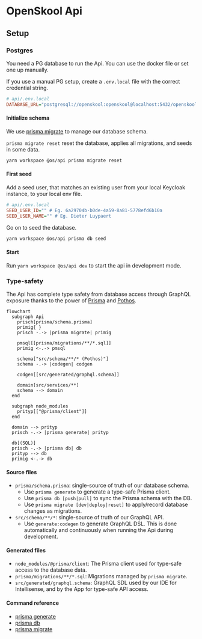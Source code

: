 # OpenSkool Api

## Setup

### Postgres

You need a PG database to run the Api. You can use the docker file or set one up manually.

If you use a manual PG setup, create a `.env.local` file with the correct credential string.

```ini
# api/.env.local
DATABASE_URL="postgresql://openskool:openskool@localhost:5432/openskool"
```

#### Initialize schema

We use [prisma migrate](https://www.prisma.io/migrate/) to manage our database schema.

`prisma migrate reset` reset the database, applies all migrations, and seeds in some data.

```sh
yarn workspace @os/api prisma migrate reset
```

#### First seed

Add a seed user, that matches an existing user from your local Keycloak instance, to your local env file.

```ini
# api/.env.local
SEED_USER_ID="" # Eg. 6a29704b-b0de-4a59-8a81-5778efd6b10a
SEED_USER_NAME="" # Eg. Dieter Luypaert
```

Go on to seed the database.

```sh
yarn workspace @os/api prisma db seed
```

#### Start

Run `yarn workspace @os/api dev` to start the api in development mode.

### Type-safety

The Api has complete type safety from database access through GraphQL exposure
thanks to the power of [Prisma](https://www.prisma.io/) and [Pothos](https://pothos-graphql.dev).

```mermaid
flowchart
  subgraph Api
    prisch[prisma/schema.prisma]
    primig{ }
    prisch -.-> |prisma migrate| primig

    pmsql[[prisma/migrations/**/*.sql]]
    primig <-.-> pmsql

    schema["src/schema/**/* (Pothos)"]
    schema -.-> |codegen| codgen

    codgen[[src/generated/graphql.schema]]

    domain[src/services/**]
    schema --> domain
  end

  subgraph node_modules
    prityp[["@prisma/client"]]
  end

  domain --> prityp
  prisch -.-> |prisma generate| prityp

  db[(SQL)]
  prisch -.-> |prisma db| db
  prityp --> db
  primig <-.-> db
```

#### Source files

- `prisma/schema.prisma`: single-source of truth of our database schema.
  - Use `prisma generate` to generate a type-safe Prisma client.
  - Use `prisma db [push|pull]` to sync the Prisma schema with the DB.
  - Use `prisma migrate [dev|deploy|reset]` to apply/record database changes as migrations.
- `src/schema/**/*`: single-source of truth of our GraphQL API.
  - Use `generate:codegen` to generate GraphQL DSL. This is done automatically and continuously when running the Api during development.

#### Generated files

- `node_modules/@prisma/client`: The Prisma client used for type-safe access to the database data.
- `prisma/migrations/**/*.sql`: Migrations managed by `prisma migrate`.
- `src/generated/graphql.schema`: GraphQL SDL used by our IDE for Intellisense, and by the App for type-safe API access.

#### Command reference

- [prisma generate](https://www.prisma.io/docs/reference/api-reference/command-reference#generate)
- [prisma db](https://www.prisma.io/docs/reference/api-reference/command-reference)
- [prisma migrate](https://www.prisma.io/docs/reference/api-reference/command-reference#prisma-migrate)
